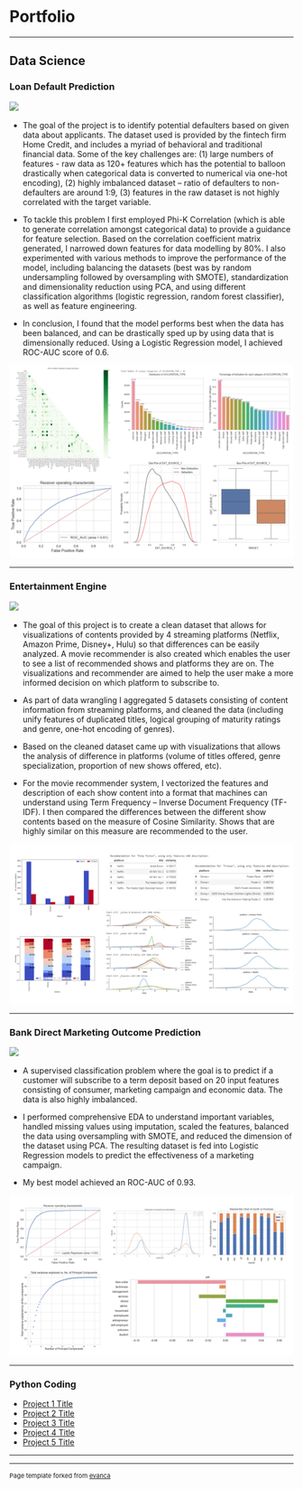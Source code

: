 # Portfolio

---

## Data Science

### Loan Default Prediction

[![](https://img.shields.io/badge/Jupyter-Open%20Notebook-F37626?logo=Jupyter)](https://github.com/augustineooi/portfolio_loan_default/blob/35cc81384382f357e7973a6702eb1088fb58a87c/Loan_Default_Prediction_v1.ipynb)

- The goal of the project is to identify potential defaulters based on given data about applicants. The dataset used is provided by the fintech firm Home Credit, and includes a myriad of behavioral and  traditional financial data. Some of the key challenges are: (1) large numbers of features - raw data as 120+ features which has the potential to balloon drastically when categorical data is converted to numerical via one-hot encoding), (2) highly imbalanced dataset – ratio of defaulters to non-defaulters are around 1:9, (3) features in the raw dataset is not highly correlated with the target variable.

- To tackle this problem I first employed Phi-K Correlation (which is able to generate correlation amongst categorical data) to provide a guidance for feature selection. Based on the correlation coefficient matrix generated, I narrowed down features for data modelling by 80%. I also experimented with various methods to improve the performance of the model, including balancing the datasets (best was by random undersampling followed by oversampling with SMOTE), standardization and dimensionality reduction using PCA, and using different classification algorithms (logistic regression, random forest classifier), as well as feature engineering.

- In conclusion, I found that the model performs best when the data has been balanced, and can be drastically sped up by using data that is dimensionally reduced. Using a Logistic Regression model, I achieved ROC-AUC score of 0.6.

<img src="images/loan_default_pic.png?raw=true"/>

---

### Entertainment Engine

[![](https://img.shields.io/badge/Jupyter-Open%20Notebook-F37626?logo=Jupyter)](https://github.com/augustineooi/portfolio_entertainment_engine/blob/711e193e260014274cad5e01cb08927fb1ff44f9/Entertainment_Engine_v1.ipynb)

- The goal of this project is to create a clean dataset that allows for visualizations of contents provided by 4 streaming platforms (Netflix, Amazon Prime, Disney+, Hulu) so that differences can be easily analyzed. A movie recommender is also created which enables the user to see a list of recommended shows and platforms they are on. The visualizations and recommender are aimed to help the user make a more informed decision on which platform to subscribe to.

- As part of data wrangling I aggregated 5 datasets consisting of content information from streaming platforms, and cleaned the data (including unify features of duplicated titles, logical grouping of maturity ratings and genre, one-hot encoding of genres).

- Based on the cleaned dataset came up with visualizations that allows the analysis of difference in platforms (volume of titles offered, genre specialization, proportion of new shows offered, etc).

- For the movie recommender system, I vectorized the features and description of each show content into a format that machines can understand using Term Frequency – Inverse Document Frequency (TF-IDF). I then compared the differences between the different show contents based on the measure of Cosine Similarity. Shows that are highly similar on this measure are recommended to the user.


<img src="images/entertainment_engine_pic.png?raw=true"/>

---

### Bank Direct Marketing Outcome Prediction

[![](https://img.shields.io/badge/Jupyter-Open%20Notebook-F37626?logo=Jupyter)](https://github.com/augustineooi/portfolio_bank_marketing/blob/d98648a7d0d12f1098b55a5a3d1fa1dead81e4a4/Bank_Marketing_v1.ipynb)

- A supervised classification problem where the goal is to predict if a customer will subscribe to a term deposit based on 20 input features consisting of consumer, marketing campaign and economic data. The data is also highly imbalanced.

- I performed comprehensive EDA to understand important variables, handled missing values using imputation, scaled the features, balanced the data using oversampling with SMOTE, and reduced the dimension of the dataset using PCA. The resulting dataset is fed into Logistic Regression models to predict the effectiveness of a marketing campaign.

- My best model achieved an ROC-AUC of 0.93.

<img src="images/bank_marketing_pic.png?raw=true"/>

---

### Python Coding

- [Project 1 Title](http://example.com/)
- [Project 2 Title](http://example.com/)
- [Project 3 Title](http://example.com/)
- [Project 4 Title](http://example.com/)
- [Project 5 Title](http://example.com/)

---




---
<p style="font-size:11px">Page template forked from <a href="https://github.com/evanca/quick-portfolio">evanca</a></p>
<!-- Remove above link if you don't want to attibute -->
